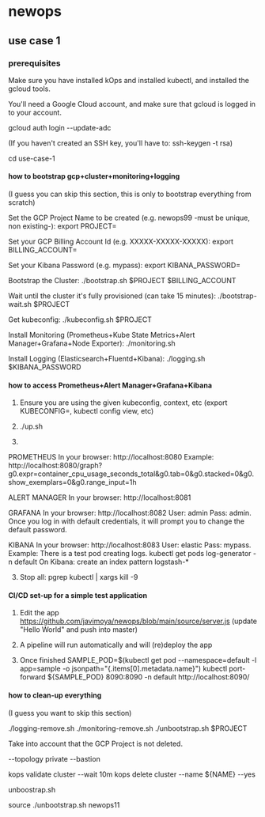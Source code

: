 # newops

## use case 1



### prerequisites

Make sure you have installed kOps and installed kubectl, and installed the gcloud tools.

You'll need a Google Cloud account, and make sure that gcloud is logged in to your account.

gcloud auth login --update-adc

(If you haven't created an SSH key, you'll have to: ssh-keygen -t rsa)

cd use-case-1

#### how to bootstrap gcp+cluster+monitoring+logging

(I guess you can skip this section, this is only to bootstrap everything from scratch)

Set the GCP Project Name to be created (e.g. newops99 -must be unique, non existing-):
export PROJECT=<redacted>

Set your GCP Billing Account Id (e.g. XXXXX-XXXXX-XXXXX): 
export BILLING_ACCOUNT=<redacted>

Set your Kibana Password (e.g. mypass):
export KIBANA_PASSWORD=<redacted>

Bootstrap the Cluster:
./bootstrap.sh $PROJECT $BILLING_ACCOUNT

Wait until the cluster it's fully provisioned (can take 15 minutes):
./bootstrap-wait.sh $PROJECT

Get kubeconfig:
./kubeconfig.sh $PROJECT

Install Monitoring (Prometheus+Kube State Metrics+Alert Manager+Grafana+Node Exporter):
./monitoring.sh

Install Logging (Elasticsearch+Fluentd+Kibana):
./logging.sh $KIBANA_PASSWORD

#### how to access Prometheus+Alert Manager+Grafana+Kibana

1) Ensure you are using the given kubeconfig, context, etc (export KUBECONFIG=<file absolute path>, kubectl config view, etc)

2) ./up.sh

3) 
PROMETHEUS
In your browser: http://localhost:8080
Example: http://localhost:8080/graph?g0.expr=container_cpu_usage_seconds_total&g0.tab=0&g0.stacked=0&g0.show_exemplars=0&g0.range_input=1h

ALERT MANAGER
In your browser: http://localhost:8081

GRAFANA
In your browser: http://localhost:8082
User: admin Pass: admin. Once you log in with default credentials, it will prompt you to change the default password.

KIBANA
In your browser: http://localhost:8083
User: elastic Pass: mypass.
Example: There is a test pod creating logs.
kubectl get pods log-generator -n default
On Kibana: create an index pattern logstash-*

3) Stop all: pgrep kubectl | xargs kill -9

#### CI/CD set-up for a simple test application

1) Edit the app https://github.com/javimoya/newops/blob/main/source/server.js
(update "Hello World" and push into master)

2) A pipeline will run automatically and will (re)deploy the app

3) Once finished
SAMPLE_POD=$(kubectl get pod --namespace=default -l app=sample -o jsonpath="{.items[0].metadata.name}")
kubectl port-forward ${SAMPLE_POD} 8090:8090 -n default
http://localhost:8090/

#### how to clean-up everything

(I guess you want to skip this section)

./logging-remove.sh
./monitoring-remove.sh
./unbootstrap.sh $PROJECT

Take into account that the GCP Project is not deleted.

--topology private --bastion

<!-- kops export kubeconfig --admin -->

kops validate cluster --wait 10m
kops delete cluster --name ${NAME} --yes

unboostrap.sh

source ./unbootstrap.sh newops11 